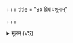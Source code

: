 +++
title = "४० प्रियं पशूनाम्"

+++
<details><summary>मूलम् (VS)</summary>

प्रि॒यं प॑शू॒नां भ॑वति॒ यद्ब्र॒ह्मभ्यः॑ प्रदी॒यते॑। अथो॑ व॒शाया॒स्तत्प्रि॒यं यद्दे॑व॒त्रा ह॒विः स्यात् ॥
</details>